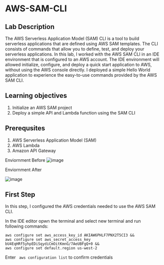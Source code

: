 # AWS-SAM-CLI

## Lab Description

The AWS Serverless Application Model (SAM) CLI is a tool to build serverless applications that are defined using AWS SAM templates. The CLI consists of commands that allow you to define, test, and deploy your serverless applications.
In this lab, I worked with the AWS SAM CLI in an IDE environment that is configured to an AWS account. The IDE environment will allowed initialize, configure, and deploy a quick start application to AWS, without using the AWS console directly. I deployed a simple Hello World application to experience the easy-to-use commands provided by the AWS SAM CLI.

## Learning objectives

1. Initialize an AWS SAM project
2. Deploy a simple API and Lambda function using the SAM CLI

## Prerequsites

1. AWS Serverless Application Model (SAM)
2. AWS Lambda
3. Amazon API Gateway

Enviornment Before
![image](https://github.com/sai09kumar/AWS-SAM-CLI/assets/124625853/099b19d6-8f25-4267-8471-28ffcc082b21)

Enviornment After

![image](https://github.com/sai09kumar/AWS-SAM-CLI/assets/124625853/dc2ed516-4229-4434-b3dd-98b7e3372a9b)

## First Step

In this step, I configured the AWS credentials needed to use the AWS SAM CLI.

In the IDE editor opwn the terminal and select new terminal and run following commands:
```
aws configure set aws_access_key_id AKIAW6PHLF7PNX2T5CI3 &&
aws configure set aws_secret_access_key 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 &&
aws configure set default.region us-west-2
```
Enter ``` aws configuration list``` to confirm credentials



